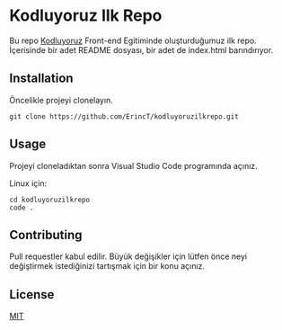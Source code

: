 # Kodluyoruz Ilk Repo
Bu repo [Kodluyoruz](https://www.kodluyoruz.org/) Front-end Egitiminde oluşturduğumuz ilk repo. İçerisinde bir adet README dosyası, bir adet de index.html barındırıyor. 

## Installation

Öncelikle projeyi clonelayın.

```git
git clone https://github.com/ErincT/kodluyoruzilkrepo.git
```

## Usage

Projeyi cloneladıktan sonra Visual Studio Code programında açınız. 

Linux için: 

```
cd kodluyoruzilkrepo
code .
```

## Contributing

Pull requestler kabul edilir. Büyük değişikler için lütfen önce neyi değiştirmek istediğinizi tartışmak için bir konu açınız. 

## License

[MIT](https://choosealicense.com/licenses/mit/)
